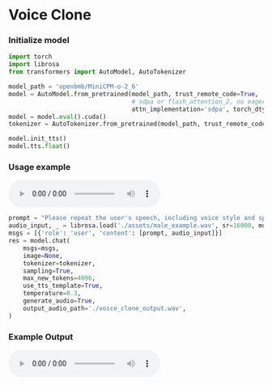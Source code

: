 # Voice Clone

### Initialize model

```python
import torch
import librosa
from transformers import AutoModel, AutoTokenizer

model_path = 'openbmb/MiniCPM-o-2_6'
model = AutoModel.from_pretrained(model_path, trust_remote_code=True,
                                  # sdpa or flash_attention_2, no eager
                                  attn_implementation='sdpa', torch_dtype=torch.bfloat16)
model = model.eval().cuda()
tokenizer = AutoTokenizer.from_pretrained(model_path, trust_remote_code=True)

model.init_tts()
model.tts.float()
```

### Usage example

<audio controls>
  <source src="./assets/male_example.wav" type="audio/wav">
  example audio case
</audio>

```python
prompt = "Please repeat the user's speech, including voice style and speech content."
audio_input, _ = librosa.load('./assets/male_example.wav', sr=16000, mono=True)
msgs = [{'role': 'user', 'content': [prompt, audio_input]}]
res = model.chat(
    msgs=msgs,
    image=None,
    tokenizer=tokenizer,
    sampling=True,
    max_new_tokens=4096,
    use_tts_template=True,
    temperature=0.3,
    generate_audio=True,
    output_audio_path='./voice_clone_output.wav',
)
```

### Example Output

<audio controls>
  <source src="./assets/voice_clone_output.wav" type="audio/wav">
  example audio case
</audio>